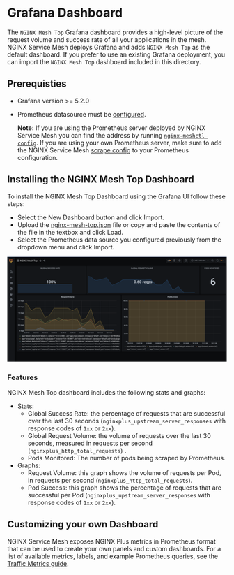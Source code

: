 # Grafana Dashboard

The `NGINX Mesh Top` Grafana dashboard provides a high-level picture
of the request volume and success rate of all your applications in the mesh.
NGINX Service Mesh deploys Grafana and adds `NGINX Mesh Top` as the
default dashboard. If you prefer to use an existing Grafana deployment, you can import
the `NGINX Mesh Top` dashboard included in this directory. 

## Prerequisties
- Grafana version >= 5.2.0
- Prometheus datasource must be
  [configured](https://prometheus.io/docs/visualization/grafana/#creating-a-prometheus-data-source).
  
  **Note:** If you are using the Prometheus server deployed by NGINX Service Mesh you can
  find the address by running [`nginx-meshctl
  config`](https://docs.nginx.com/nginx-service-mesh/reference/nginx-meshctl/#usage).
  If you are using your own Prometheus server, make sure to add the NGINX
  Service Mesh [scrape config](../prometheus/README.md) to your
  Prometheus configuration.
 

## Installing the NGINX Mesh Top Dashboard

To install the NGINX Mesh Top Dashboard using the Grafana UI follow these steps:
- Select the New Dashboard button and click Import.
- Upload the [nginx-mesh-top.json](nginx-mesh-top.json) file or copy and paste the contents of the file in the textbox and click Load.
- Select the Prometheus data source you configured previously from the dropdown
  menu and click Import.

![nginx-mesh-top](dashboard.png)


### Features
NGINX Mesh Top dashboard includes the following stats and graphs:

- Stats:
  - Global Success Rate: the percentage of requests that are successful over
    the last 30 seconds (`nginxplus_upstream_server_responses` with response codes of `1xx` or `2xx`).
  - Global Request Volume: the volume of requests over the last 30 seconds,
    measured in requests per second (`nginxplus_http_total_requests`) . 
  - Pods Monitored: The number of pods being scraped by Prometheus.
- Graphs:
  - Request Volume: this graph shows the volume of requests per Pod, in
    requests per second (`nginxplus_http_total_requests`).
  - Pod Success:  this graph shows the percentage of requests that are
    successful per Pod (`nginxplus_upstream_server_responses` with response codes of
    `1xx` or `2xx`).


## Customizing your own Dashboard

NGINX Service Mesh exposes NGINX Plus metrics in Prometheus format that can be used to
create your own panels and custom dashboards. For a list of available metrics, labels,
and example Prometheus queries, see the [Traffic Metrics
guide](https://docs.nginx.com/nginx-service-mesh/guides/traffic-metrics/).
